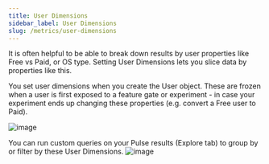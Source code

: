 ```yaml
---
title: User Dimensions
sidebar_label: User Dimensions
slug: /metrics/user-dimensions
---
```


It is often helpful to be able to break down results by user properties like Free vs Paid, or OS type. Setting User Dimensions lets you slice data by properties like this. 

You set user dimensions when you create the User object. These are frozen when a user is first exposed to a feature gate or experiment - in case your experiment ends up changing these properties (e.g. convert a Free user to Paid). 

![image](https://user-images.githubusercontent.com/31516123/226679274-01705500-48ee-44d4-8a5c-cbc49d97d0b2.png)

You can run custom queries on your Pulse results (Explore tab) to group by or filter by these User Dimensions.
![image](https://user-images.githubusercontent.com/31516123/226679816-5c7d393f-80e2-4670-8978-fc607b5fbe1a.png)
